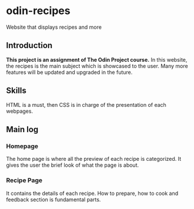 # odin-recipes
Website that displays recipes and more

## Introduction
**This project is an assignment of The Odin Project course.**
In this website, the recipes is the main subject which is showcased to the user. Many more features will be updated and upgraded in the future.

## Skills
HTML is a must, then CSS is in charge of the presentation of each webpages.

## Main log
### Homepage
The home page is where all the preview of each recipe is categorized. It gives the user the brief look of what the page is about.

### Recipe Page
It contains the details of each recipe. How to prepare, how to cook and feedback section is fundamental parts.